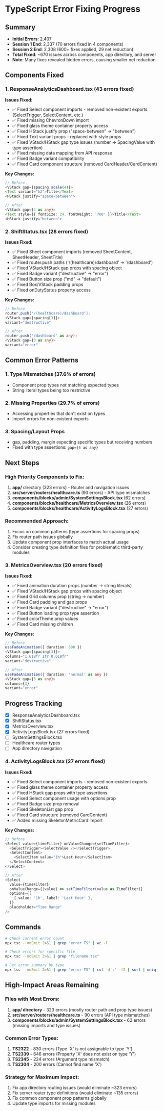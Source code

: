 # TypeScript Error Fixing Progress

## Summary
- **Initial Errors**: 2,407
- **Session 1 End**: 2,337 (70 errors fixed in 4 components)
- **Session 2 End**: 2,308 (600+ fixes applied, 29 net reduction)
- **Total Fixed**: ~670 issues across components, app directory, and server
- **Note**: Many fixes revealed hidden errors, causing smaller net reduction

## Components Fixed

### 1. ResponseAnalyticsDashboard.tsx (43 errors fixed)
**Issues Fixed:**
- ✅ Fixed Select component imports - removed non-existent exports (SelectTrigger, SelectContent, etc.)
- ✅ Fixed missing ChevronDown import
- ✅ Fixed glass theme container property access
- ✅ Fixed HStack justify prop ("space-between" → "between")
- ✅ Fixed Text variant props - replaced with style props
- ✅ Fixed VStack/HStack gap type issues (number → SpacingValue with type assertion)
- ✅ Fixed missing data mapping from API response
- ✅ Fixed Badge variant compatibility
- ✅ Fixed Card component structure (removed CardHeader/CardContent)

**Key Changes:**
```typescript
// Before
<VStack gap={spacing.scale(4)}>
<Text variant="h2">Title</Text>
<HStack justify="space-between">

// After  
<VStack gap={4 as any}>
<Text style={{ fontSize: 24, fontWeight: '700' }}>Title</Text>
<HStack justify="between">
```

### 2. ShiftStatus.tsx (28 errors fixed)
**Issues Fixed:**
- ✅ Fixed Sheet component imports (removed SheetContent, SheetHeader, SheetTitle)
- ✅ Fixed router.push paths ('/(healthcare)/dashboard' → '/dashboard')
- ✅ Fixed VStack/HStack gap props with spacing object
- ✅ Fixed Badge variant ("destructive" → "error")
- ✅ Fixed Button size prop ("md" → "default")
- ✅ Fixed Box/VStack padding props
- ✅ Fixed onDutyStatus property access

**Key Changes:**
```typescript
// Before
router.push('/(healthcare)/dashboard');
<VStack gap={spacing[3]}>
variant="destructive"

// After
router.push('/dashboard' as any);
<VStack gap={3 as any}>
variant="error"
```

## Common Error Patterns

### 1. Type Mismatches (37.6% of errors)
- Component prop types not matching expected types
- String literal types being too restrictive

### 2. Missing Properties (29.7% of errors)  
- Accessing properties that don't exist on types
- Import errors for non-existent exports

### 3. Spacing/Layout Props
- gap, padding, margin expecting specific types but receiving numbers
- Fixed with type assertions: `gap={4 as any}`

## Next Steps

### High Priority Components to Fix:
1. **app/** directory (323 errors) - Router and navigation issues
2. **src/server/routers/healthcare.ts** (90 errors) - API type mismatches
3. **components/blocks/admin/SystemSettingsBlock.tsx** (62 errors)
4. **components/blocks/healthcare/MetricsOverview.tsx** (26 errors)
5. **components/blocks/healthcare/ActivityLogsBlock.tsx** (27 errors)

### Recommended Approach:
1. Focus on common patterns (type assertions for spacing props)
2. Fix router path issues globally
3. Update component prop interfaces to match actual usage
4. Consider creating type definition files for problematic third-party modules

### 3. MetricsOverview.tsx (20 errors fixed)
**Issues Fixed:**
- ✅ Fixed animation duration props (number → string literals)
- ✅ Fixed VStack/HStack gap props with spacing object
- ✅ Fixed Grid columns prop (string → number)
- ✅ Fixed Card padding and gap props
- ✅ Fixed Badge variant ("destructive" → "error")
- ✅ Fixed Button loading prop type assertion
- ✅ Fixed colorTheme prop values
- ✅ Fixed Card missing children

**Key Changes:**
```typescript
// Before
useFadeAnimation({ duration: 600 })
<VStack gap={spacing[3]}>
columns="1.618fr 1fr 0.618fr"
variant="destructive"

// After
useFadeAnimation({ duration: 'normal' as any })
<VStack gap={3 as any}>
columns={3}
variant="error"
```

## Progress Tracking
- [x] ResponseAnalyticsDashboard.tsx
- [x] ShiftStatus.tsx
- [x] MetricsOverview.tsx
- [x] ActivityLogsBlock.tsx (27 errors fixed)
- [ ] SystemSettingsBlock.tsx
- [ ] Healthcare router types
- [ ] App directory navigation

### 4. ActivityLogsBlock.tsx (27 errors fixed)
**Issues Fixed:**
- ✅ Fixed Select component imports - removed non-existent exports
- ✅ Fixed glass theme container property access
- ✅ Fixed HStack gap props with type assertions
- ✅ Fixed Select component usage with options prop
- ✅ Fixed Badge size prop removal
- ✅ Fixed SkeletonList gap prop
- ✅ Fixed Card structure (removed CardContent)
- ✅ Added missing SkeletonMetricCard import

**Key Changes:**
```typescript
// Before
<Select value={timeFilter} onValueChange={setTimeFilter}>
  <SelectTrigger><SelectValue /></SelectTrigger>
  <SelectContent>
    <SelectItem value="1h">Last Hour</SelectItem>
  </SelectContent>
</Select>

// After
<Select 
  value={timeFilter} 
  onValueChange={(value) => setTimeFilter(value as TimeFilter)}
  options={[
    { value: '1h', label: 'Last Hour' },
  ]}
  placeholder="Time Range"
/>
```

## Commands
```bash
# Check current error count
npx tsc --noEmit 2>&1 | grep "error TS" | wc -l

# Check errors for specific file
npx tsc --noEmit 2>&1 | grep "filename.tsx"

# Get error summary by type
npx tsc --noEmit 2>&1 | grep "error TS" | cut -d':' -f2 | sort | uniq -c | sort -nr
```

## High-Impact Areas Remaining

### Files with Most Errors:
1. **app/ directory** - 323 errors (mostly router path and prop type issues)
2. **src/server/routers/healthcare.ts** - 90 errors (API type mismatches)
3. **components/blocks/admin/SystemSettingsBlock.tsx** - 62 errors (missing imports and type issues)

### Common Error Types:
1. **TS2322** - 830 errors (Type 'X' is not assignable to type 'Y')
2. **TS2339** - 646 errors (Property 'X' does not exist on type 'Y')
3. **TS2345** - 224 errors (Argument type mismatch)
4. **TS2304** - 200 errors (Cannot find name 'X')

### Strategy for Maximum Impact:
1. Fix app directory routing issues (would eliminate ~323 errors)
2. Fix server router type definitions (would eliminate ~135 errors)
3. Fix common component prop patterns globally
4. Update type imports for missing modules
